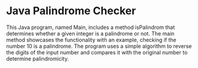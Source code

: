  # Java Palindrome Checker
This Java program, named Main, includes a method isPalindrom that determines whether a given integer is a palindrome or not. The main method showcases the functionality with an example, checking if the number 10 is a palindrome. The program uses a simple algorithm to reverse the digits of the input number and compares it with the original number to determine palindromicity.
